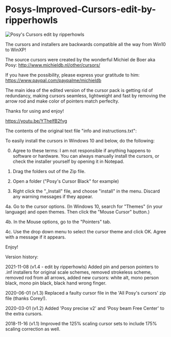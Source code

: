 # Posys-Improved-Cursors-edit-by-ripperhowls

![Posy's Cursors edit by ripperhowls](https://user-images.githubusercontent.com/95716821/145264637-cb02eba0-75ad-49fb-a266-953c75dfede2.jpg)


The cursors and installers are backwards compatible all the way from Win10 to WinXP!

The source cursors were created by the wonderful Michiel de Boer aka Posy: http://www.michieldb.nl/other/cursors/

If you have the possibility, please express your gratitude to him: https://www.paypal.com/paypalme/michieldb

The main idea of the edited version of the cursor pack is getting rid of redundancy, making cursors seamless, lightweight and fast by removing the arrow rod and make color of pointers match perfeclty.

Thanks for using and enjoy!

https://youtu.be/YThelfB2fvg

The contents of the original text file "info and instructions.txt":

To easily install the cursors in Windows 10 and below, do the following:

0. Agree to these terms: I am not responsible if anything happens to software or hardware.
You can always manually install the cursors, or check the installer yourself by opening it in Notepad.

1. Drag the folders out of the Zip file.

2. Open a folder ("Posy's Cursor Black" for example)

3. Right click the "_Install" file, and choose "install" in the menu. Discard any warning messages if they appear.

4a. Go to the cursor options.
(In Windows 10, search for "Themes" (in your language) and open themes. Then click the "Mouse Cursor" button.)

4b. In the Mouse options, go to the "Pointers" tab.

4c.  Use the drop down menu to select the cursor theme and click OK. Agree with a message if it appears.

Enjoy!

Version history:

2021-11-08 (v1.4 - edit by ripperhowls) Added pin and person pointers to .inf installers for original scale schemes, removed strokeless scheme, removed rod from all arrows, added new cursors: white alt, mono person black, mono pin black, black hand wrong finger.

2020-06-01 (v1.3) Replaced a faulty cursor file in the 'All Posy's cursors' zip file (thanks Corey!).

2020-03-01 (v1.2) Added 'Posy precise v2' and 'Posy beam Free Center' to the extra cursors.

2018-11-16 (v1.1) Improved the 125% scaling cursor sets to include 175% scaling correction as well.
